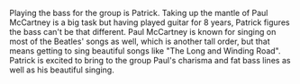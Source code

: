 Playing the bass for the group is Patrick. Taking up the mantle of Paul McCartney is a big task but having played guitar for 8 years, Patrick figures the bass can't be that different. Paul McCartney is known for singing on most of the Beatles' songs as well, which is another tall order, but that means getting to sing beautiful songs like "The Long and Winding Road". Patrick is excited to bring to the group Paul's charisma and fat bass lines as well as his beautiful singing.
